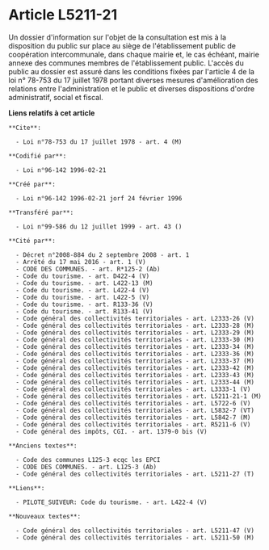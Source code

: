 # Article L5211-21

Un dossier d'information sur l'objet de la consultation est mis à la disposition du public sur place au siège de
l'établissement public de coopération intercommunale, dans chaque mairie et, le cas échéant, mairie annexe des communes
membres de l'établissement public. L'accès du public au dossier est assuré dans les conditions fixées par l'article 4 de la
loi n° 78-753 du 17 juillet 1978 portant diverses mesures d'amélioration des relations entre l'administration et le public et
diverses dispositions d'ordre administratif, social et fiscal.

**Liens relatifs à cet article**

	**Cite**:

	  - Loi n°78-753 du 17 juillet 1978 - art. 4 (M)

	**Codifié par**:

	  - Loi n°96-142 1996-02-21

	**Créé par**:

	  - Loi n°96-142 1996-02-21 jorf 24 février 1996

	**Transféré par**:

	  - Loi n°99-586 du 12 juillet 1999 - art. 43 ()

	**Cité par**:

	  - Décret n°2008-884 du 2 septembre 2008 - art. 1
	  - Arrêté du 17 mai 2016 - art. 1 (V)
	  - CODE DES COMMUNES. - art. R*125-2 (Ab)
	  - Code du tourisme. - art. D422-4 (V)
	  - Code du tourisme. - art. L422-13 (M)
	  - Code du tourisme. - art. L422-4 (V)
	  - Code du tourisme. - art. L422-5 (V)
	  - Code du tourisme. - art. R133-36 (V)
	  - Code du tourisme. - art. R133-41 (V)
	  - Code général des collectivités territoriales - art. L2333-26 (V)
	  - Code général des collectivités territoriales - art. L2333-28 (M)
	  - Code général des collectivités territoriales - art. L2333-29 (M)
	  - Code général des collectivités territoriales - art. L2333-30 (M)
	  - Code général des collectivités territoriales - art. L2333-34 (M)
	  - Code général des collectivités territoriales - art. L2333-36 (M)
	  - Code général des collectivités territoriales - art. L2333-37 (M)
	  - Code général des collectivités territoriales - art. L2333-42 (M)
	  - Code général des collectivités territoriales - art. L2333-43 (M)
	  - Code général des collectivités territoriales - art. L2333-44 (M)
	  - Code général des collectivités territoriales - art. L3333-1 (V)
	  - Code général des collectivités territoriales - art. L5211-21-1 (M)
	  - Code général des collectivités territoriales - art. L5722-6 (V)
	  - Code général des collectivités territoriales - art. L5832-7 (VT)
	  - Code général des collectivités territoriales - art. L5842-7 (M)
	  - Code général des collectivités territoriales - art. R5211-6 (V)
	  - Code général des impôts, CGI. - art. 1379-0 bis (V)

	**Anciens textes**:

	  - Code des communes L125-3 ecqc les EPCI
	  - CODE DES COMMUNES. - art. L125-3 (Ab)
	  - Code général des collectivités territoriales - art. L5211-27 (T)

	**Liens**:

	  - PILOTE_SUIVEUR: Code du tourisme. - art. L422-4 (V)

	**Nouveaux textes**:

	  - Code général des collectivités territoriales - art. L5211-47 (V)
	  - Code général des collectivités territoriales - art. L5211-50 (M)
